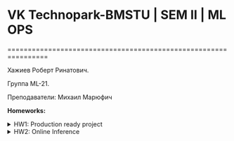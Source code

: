 # VK Technopark-BMSTU | SEM II | ML OPS
================================================================

Хажиев Роберт Ринатович.

Группа ML-21.

Преподаватели: Михаил Марюфич


**Homeworks:**

<details>
  <summary>HW1: Production ready project</summary>

## Требуется сделать "production ready" проект для решения задачи классификации, то есть написать код для обучения и предикта, покрыть его тестами и тд

Для обучения модели, можете использовать датасет https://www.kaggle.com/datasets/cherngs/heart-disease-cleveland-uci, либо иной небольшой датасет для классификации (если используете другой, то опишите какой и как его получить в readme)

Пример подобного рассматривали на паре https://github.com/made-ml-in-prod-2021/ml_project_example.  

Код должен находиться в папке ml_project, ветка должна называться homework1.
Если вы студент MADE,то добавьте к пуллревесту тэг -- MADE, если вы студент Технопарка -- добавьте тэг TECHNOPARK 

**Критерии (указаны максимальные баллы, по каждому критерию ревьюер может поставить баллы частично):**

0) В описании к пулл реквесту описаны основные "архитектурные" и тактические решения, которые сделаны в вашей работе. В общем, описание того, что именно вы сделали и для чего, чтобы вашим ревьюерам было легче понять ваш код (1 балл)
1) В пулл-реквесте проведена самооценка, распишите по каждому пункту выполнен ли критерий или нет и на сколько баллов(частично или полностью) (1 балл)

2) Выполнено EDA, закоммитьте ноутбук в папку с ноутбуками (1 балл)
   Вы так же можете построить в ноутбуке прототип(если это вписывается в ваш стиль работы)

   Можете использовать не ноутбук, а скрипт, который сгенерит отчет, закоммитьте и скрипт и отчет (за это + 1 балл)

3) Написана функция/класс для тренировки модели, вызов оформлен как утилита командной строки, записана в readme инструкцию по запуску (3 балла)
4) Написана функция/класс predict (вызов оформлен как утилита командной строки), которая примет на вход артефакт/ы от обучения, тестовую выборку (без меток) и запишет предикт по заданному пути, инструкция по вызову записана в readme (3 балла)

5) Проект имеет модульную структуру (2 балла)
6) Использованы логгеры (2 балла)

7) Написаны тесты на отдельные модули и на прогон обучения и predict (3 балла)

8) Для тестов генерируются синтетические данные, приближенные к реальным (2 балла)
   - можно посмотреть на библиотеки https://faker.readthedocs.io/, https://feature-forge.readthedocs.io/en/latest/
   - можно просто руками посоздавать данных, собственноручно написанными функциями.

9) Обучение модели конфигурируется с помощью конфигов в json или yaml, закоммитьте как минимум 2 корректные конфигурации, с помощью которых можно обучить модель (разные модели, стратегии split, preprocessing) (3 балла)
10) Используются датаклассы для сущностей из конфига, а не голые dict (2 балла)

11) Напишите кастомный трансформер и протестируйте его (3 балла)
   https://towardsdatascience.com/pipelines-custom-transformers-in-scikit-learn-the-step-by-step-guide-with-python-code-4a7d9b068156

12) В проекте зафиксированы все зависимости (1 балл)
13) Настроен CI для прогона тестов, линтера на основе github actions (3 балла).
Пример с пары: https://github.com/demo-ml-cicd/ml-python-package

PS: Можно использовать cookiecutter-data-science  https://drivendata.github.io/cookiecutter-data-science/ , но поудаляйте папки, в которые вы не вносили изменения, чтобы не затруднять ревью

Дополнительные баллы=)
- Используйте hydra для конфигурирования (https://hydra.cc/docs/intro/) - 3 балла

Mlflow
- разверните локально mlflow или на какой-нибудь виртуалке (1 балл)
- залогируйте метрики (1 балл)
- воспользуйтесь Model Registry для регистрации модели(1 балл)
  Приложите скриншот с вашим mlflow run
  DVC
- выделите в своем проекте несколько entrypoints в виде консольных утилит (1 балл).
  Пример: https://github.com/made-ml-in-prod-2021/ml_project_example/blob/main/setup.py#L16
  Но если у вас нет пакета, то можно и просто несколько скриптов

- добавьте датасет под контроль версий (1 балл)
- сделайте dvc пайплайн(связывающий запуск нескольких entrypoints) для изготовления модели(1 балл)

Для большего удовольствия в выполнении этих частей рекомендуется попробовать подключить удаленное S3 хранилище(например в Yandex Cloud, VK Cloud Solutions или Selectel)
</details>

<details>
  <summary>HW2: Online Inference</summary>
  
В прошлом ДЗ вы обучили модель для решения задачи классификации (по умолчанию использовался датасет https://www.kaggle.com/datasets/cherngs/heart-disease-cleveland-uci). Ваше следующее задание, это обернуть ее в вид, пригодный для использования в режиме онлайн.

Весь код должен находиться в том же репозитории, но в отдельной папке _online_inference_. 

**Основная часть:**

1) Оберните inference вашей модели в rest сервис на FastAPI, должен быть endpoint /predict (3 балла)
2) Напишите endpoint /health, который должен возращать 200, если ваша модель готова к работе (такой чек особенно актуален, если делаете доп задание про скачивание из хранилища) (1 балл)
3) Напишите unit тест для /predict (https://fastapi.tiangolo.com/tutorial/testing/, https://flask.palletsprojects.com/en/1.1.x/testing/) (3 балла)

4) Напишите скрипт, который будет делать запросы к вашему сервису (2 балла)

5) Напишите Dockerfile, соберите на его основе образ и запустите локально контейнер (`docker build`, `docker run`). Внутри контейнера должен запускаться сервис, написанный в предущем пункте. Закоммитьте его, напишите в README.md корректную команду сборки (4 балла)

6) Опубликуйте образ в https://hub.docker.com/, используя `docker push` (вам потребуется зарегистрироваться) (2 балла)

7) Опишите в README.md корректные команды `docker pull/run`, которые должны привести к тому, что локально поднимется на inference ваша модель.
   Убедитесь, что вы можете протыкать его скриптом из пункта 3 (1 балл)

8) Проведите самооценку - распишите в реквесте какие пункты выполнили и на сколько баллов, укажите общую сумму баллов (1 балл)


**Дополнительная часть**:

1) Ваш сервис скачивает модель из S3 или любого другого хранилища при старте, путь для скачивания передается через переменные окружения (+2 доп балла)
2) Оптимизируйте размер docker image. Опишите в README.md, что вы предприняли для сокращения размера и каких результатов удалось добиться. Должно получиться мини исследование -- я сделал тото и получился такой-то результат (+2 доп балла)
https://docs.docker.com/develop/develop-images/dockerfile_best-practices/
3) Сделайте валидацию входных данных https://pydantic-docs.helpmanual.io/usage/validators/ . Например, порядок колонок не совпадает с трейном, типы, допустимые максимальные и минимальные значения. Проявите фантазию, это доп. баллы, проверка не должна быть тривиальной. Вы можете сохранить вместе с моделью доп информацию о структуре входных данных, если это нужно (+2 доп балла).
https://fastapi.tiangolo.com/tutorial/handling-errors/ -- возращайте 400, в случае, если валидация не пройдена

**Процедура сдачи**:

После выполнения ДЗ создаем пулл реквест, в ревьюеры добавляем  Mikhail-M, ждем комментариев (на которые нужно ответить) и/или оценки.
Ветка должна называться _homework2_.

Пожалуйста добавьте к своему пулл реквесту метку _hw2_. Если вы студент MADE, то дополнительно укажите тэг -- _MADE_, если вы студент Технопарка -- тэг _TECHNOPARK_.

**Сроки выполнения**:

Мягкий дедлайн: **30 мая 23:59**

Жесткий дедлайн:  **6 июня 23:59**

**Важно:** после мягкого дедлайна все полученные баллы умножаются на 0.6
</details>